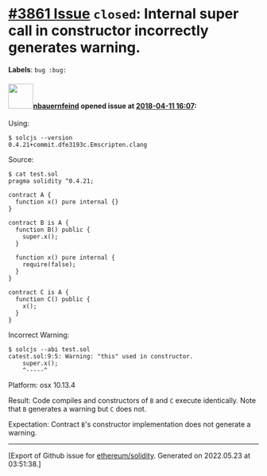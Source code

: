 # [\#3861 Issue](https://github.com/ethereum/solidity/issues/3861) `closed`: Internal super call in constructor incorrectly generates warning.
**Labels**: `bug :bug:`


#### <img src="https://avatars.githubusercontent.com/u/1030443?u=1eb47ef42e8a7ea1e6daa019fa8c18c088516492&v=4" width="50">[nbauernfeind](https://github.com/nbauernfeind) opened issue at [2018-04-11 16:07](https://github.com/ethereum/solidity/issues/3861):

Using:
```
$ solcjs --version
0.4.21+commit.dfe3193c.Emscripten.clang
```

Source:
```
$ cat test.sol
pragma solidity ^0.4.21;

contract A {
  function x() pure internal {}
}

contract B is A {
  function B() public {
    super.x();
  }

  function x() pure internal {
    require(false);
  }
}

contract C is A {
  function C() public {
    x();
  }
}
```

Incorrect Warning:
```
$ solcjs --abi test.sol
catest.sol:9:5: Warning: "this" used in constructor.
    super.x();
    ^-----^
```

Platform: osx 10.13.4

Result: Code compiles and constructors of `B` and `C` execute identically. Note that `B` generates a warning but `C` does not.
 
Expectation: Contract `B`'s constructor implementation does not generate a warning.




-------------------------------------------------------------------------------



[Export of Github issue for [ethereum/solidity](https://github.com/ethereum/solidity). Generated on 2022.05.23 at 03:51:38.]
